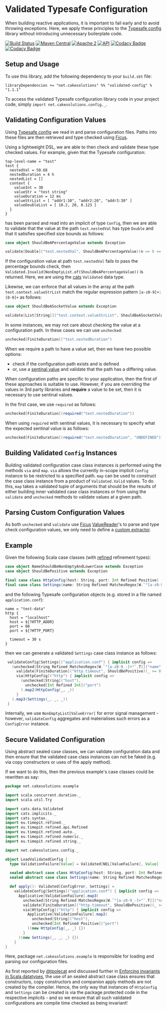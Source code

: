 # Validated Typesafe Configuration

When building reactive applications, it is important to fail early and 
to avoid throwing exceptions. Here, we apply these principles to the
[Typesafe config](https://github.com/typesafehub/config) library without
introducing unnecessary boilerplate code.

[![Build Status](https://secure.travis-ci.org/carlpulley/validated-config.png?tag=1.1.1)](http://travis-ci.org/carlpulley/validated-config)
[![Maven Central](https://img.shields.io/badge/maven--central-v1.1.1-blue.svg)](http://search.maven.org/#artifactdetails%7Cnet.cakesolutions%7Cvalidated-config_2.12%7C1.1.1%7Cjar)
[![Apache 2](https://img.shields.io/hexpm/l/plug.svg?maxAge=2592000)](http://www.apache.org/licenses/LICENSE-2.0.txt)
[![API](https://readthedocs.org/projects/pip/badge/)](https://carlpulley.github.io/validated-config/latest/api#cakesolutions.config.package)
[![Codacy Badge](https://api.codacy.com/project/badge/Grade/4cb77ad257344e6185603dceb7b2af65)](https://www.codacy.com/app/c-pulley/validated-config)
[![Codacy Badge](https://api.codacy.com/project/badge/Coverage/4cb77ad257344e6185603dceb7b2af65)](https://www.codacy.com/app/c-pulley/validated-config)

## Setup and Usage

To use this library, add the following dependency to your `build.sbt`
file:
```
libraryDependencies += "net.cakesolutions" %% "validated-config" % "1.1.1"
```

To access the validated Typesafe configuration library code in your
project code, simply `import net.cakesolutions.config._`.

## Validating Configuration Values

Using [Typesafe config](https://github.com/typesafehub/config) we read in and parse configuration files.
Paths into these files are then retrieved and type checked using [Ficus](https://github.com/iheartradio/ficus).

Using a lightweight DSL, we are able to then check and validate these
type checked values. For example, given that the Typesafe configuration:
```
top-level-name = "test"
test {
  nestedVal = 50.68
  nestedDuration = 4 h
  nestedList = []
  context {
    valueInt = 30
    valueStr = "test string"
    valueDuration = 12 ms
    valueStrList = [ "addr1:10", "addr2:20", "addr3:30" ]
    valueDoubleList = [ 10.2, 20, 0.123 ]
  }
}
```
has been parsed and read into an implicit of type `Config`, then we are
able to validate that the value at the path `test.nestedVal` has type
`Double` and that it satisfies specified size bounds as follows:
```scala
case object ShouldBeAPercentageValue extends Exception

validate[Double]("test.nestedVal", ShouldBeAPercentageValue)(n => 0 <= n && n <= 100)
```
If the configuration value at path `test.nestedVal` fails to pass the
percentage bounds check, then `Validated.Invalid(NonEmptyList.of(ShouldBeAPercentageValue))` is
returned. Here, we are using the [cats](https://github.com/typelevel/cats) `Validated` data type.

Likewise, we can enforce that all values in the array at the path
`test.context.valueStrList` match the regular expression pattern
`[a-z0-9]+:[0-9]+` as follows:
```scala
case object ShouldBeASocketValue extends Exception

validate[List[String]]("test.context.valueStrList", ShouldBeASocketValue)(_.matches("[a-z0-9]+:[0-9]+"))
```

In some instances, we may not care about checking the value at a
configuration path. In these cases we can use `unchecked`:
```scala
unchecked[FiniteDuration]("test.nestedDuration")
```

When we require a path to have a value set, then we have two possible
options:
- check if the configuration path exists and is defined
- or, use a [sentinal value](https://en.wikipedia.org/wiki/Sentinel_value) and validate that the path has a differing value.

When configuration paths are specific to your application, then the first
of these approaches is suitable to use. However, if you are overriding the
values in 3rd party libraries and **require** a value to be set, then it is necessary
to use sentinal values.

In the first case, we use `required` as follows:
```scala
unchecked[FiniteDuration](required("test.nestedDuration"))
```
When using `required` with sentinal values, it is necessary to specify what
the expected sentinal value is as follows:
```scala
unchecked[FiniteDuration](required("test.nestedDuration", "UNDEFINED"))
```

## Building Validated `Config` Instances

Building validated configuration case class instances is performed using
the methods `via` and `map`. `via` allows the currently in-scope
implicit `Config` instance to be restricted to a specified path. `map`
can be used to construct the case class instance from a product of `Validated.Valid` values. To do this,
`map` takes a validated tuple of arguments that should be the results of either
building inner validated case class instances or from using the
`validate` and `unchecked` methods to validate values at a given path.

## Parsing Custom Configuration Values

As both `unchecked` and `validate` use [Ficus](https://github.com/iheartradio/ficus) [ValueReader](https://github.com/iheartradio/ficus/blob/master/src/main/scala/net/ceedubs/ficus/readers/ValueReader.scala)'s to parse
and type check configuration values, we only need to define a [custom extractor](https://github.com/iheartradio/ficus#custom-extraction).

## Example

Given the following Scala case classes (with [refined](https://github.com/fthomas/refined) refinement types):
```scala
case object NameShouldBeNonEmptyAndLowerCase extends Exception
case object ShouldBePositive extends Exception

final case class HttpConfig(host: String, port: Int Refined Positive)
final case class Settings(name: String Refined MatchesRegex[W.`"[a-z0-9_-]+"`.T], timeout: FiniteDuration, http: HttpConfig)
```
and the following Typesafe configuration objects (e.g. stored in a file named `application.conf`):
```
name = "test-data"
http {
  host = "localhost"
  host = ${?HTTP_ADDR}
  port = 80
  port = ${?HTTP_PORT}

  timeout = 30 s
}
```
then we can generate a validated `Settings` case class instance as
follows:
```scala
 validateConfig[Settings]("application.conf") { implicit config =>
   (unchecked[String Refined MatchesRegex[W.`"[a-z0-9_-]+"`.T]]("name"),
     validate[FiniteDuration]("http.timeout", ShouldBePositive)(_ >= 0.seconds),
     via[HttpConfig]("http") { implicit config =>
       (unchecked[String]("host"),
         unchecked[Int Refined Int]("port")
       ).map2(HttpConfig(_, _))
     }
   ).map3(Settings(_, _, _))
 }
```
Internally, we use `NonEmptyList[ValueError]` for error signal management - however, `validateConfig` aggregates and materialises
such errors as a `ConfigError` instance.

## Secure Validated Configuration

Using abstract sealed case classes, we can validate configuration
data and then ensure that the validated case class instances can
not be faked (e.g. via copy constructors or uses of the apply method).

If we want to do this, then the previous example's case classes could
be rewritten as say:
```scala
package net.cakesolutions.example

import scala.concurrent.duration._
import scala.util.Try

import cats.data.Validated
import cats.implicits._
import cats.syntax._
import eu.timepit.refined._
import eu.timepit.refined.api.Refined
import eu.timepit.refined.auto._
import eu.timepit.refined.numeric._
import eu.timepit.refined.string._

import net.cakesolutions.config._

object LoadValidatedConfig {
  type ValidationFailure[Value] = Validated[NEL[ValueFailure], Value]

  sealed abstract case class HttpConfig(host: String, port: Int Refined Positive)
  sealed abstract case class Settings(name: String Refined MatchesRegex[W.`"[a-z0-9_-]+"`.T], timeout: FiniteDuration, http: HttpConfig)

  def apply(): Validated[ConfigError, Settings] =
    validateConfig[Settings]("application.conf") { implicit config =>
      Applicative[ValidationFailure].map3(
        unchecked[String Refined MatchesRegex[W.`"[a-z0-9_-]+"`.T]]("name"),
        validate[FiniteDuration]("http.timeout", ShouldBePositive)(_ >= 0.seconds),
        via[HttpConfig]("http") { implicit config =>
          Applicative[ValidationFailure].map2(
            unchecked[String]("host"),
            unchecked[Int Refined Positive]("port")
          )(new HttpConfig(_, _) {})
        }
      )(new Settings(_, _, _) {})
    }
}
```
Here, package `net.cakesolutions.example` is responsible for loading and parsing our configuration files.

As first reported by [@tpolecat](https://gist.github.com/tpolecat/a5cb0dc9adeacc93f846835ed21c92d2) and discussed further in 
[Enforcing invariants in Scala datatypes](http://www.cakesolutions.net/teamblogs/enforcing-invariants-in-scala-datatypes), the use of an sealed abstract case class
ensures that constructors, copy constructors and companion apply methods are not created 
by the compiler. Hence, the only way that instances of `HttpConfig` and `Settings` can be
created is via the package protected code in the respective implicits - and so
we ensure that all such validated configurations are compile time checked as being invariant!

